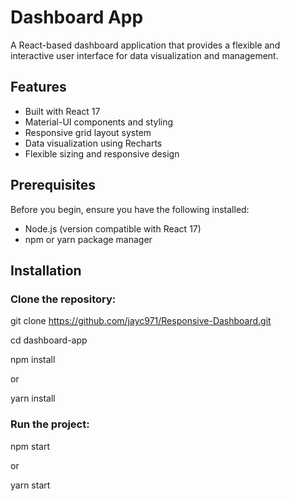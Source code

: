 # Dashboard App

A React-based dashboard application that provides a flexible and interactive user interface for data visualization and management.

## Features

- Built with React 17
- Material-UI components and styling
- Responsive grid layout system
- Data visualization using Recharts
- Flexible sizing and responsive design

## Prerequisites

Before you begin, ensure you have the following installed:

- Node.js (version compatible with React 17)
- npm or yarn package manager

## Installation

### Clone the repository:

git clone https://github.com/jayc971/Responsive-Dashboard.git

cd dashboard-app

npm install

or

yarn install

### Run the project:

npm start

or 

yarn start
